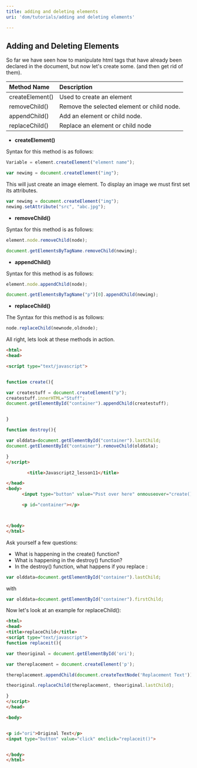 ```yaml
---
title: adding and deleting elements
uri: 'dom/tutorials/adding and deleting elements'

---
```

## Adding and Deleting Elements

So far we have seen how to manipulate html tags that have already been declared in the document, but now let's create some. (and then get rid of them).

|Method Name|Description|
|:----------|:----------|
|createElement()|Used to create an element|
|removeChild()|Remove the selected element or child node.|
|appendChild()|Add an element or child node.|
|replaceChild()|Replace an element or child node|

-   **createElement()**

Syntax for this method is as follows:

``` js
Variable = element.createElement("element name");
```

``` js
var newimg = document.createElement("img");
```

 This will just create an image element. To display an image we must first set its attributes.

``` js
var newimg = document.createElement("img");
newimg.setAttribute("src", "abc.jpg");
```

-   **removeChild()**

Syntax for this method is as follows:

``` js
element.node.removeChild(node);
```

``` js
document.getElementsByTagName.removeChild(newimg);
```

-   **appendChild()**

Syntax for this method is as follows:

``` js
element.node.appendChild(node);
```

``` js
document.getElementsByTagName("p")[0].appendChild(newimg);
```

-   **replaceChild()**

The Syntax for this method is as follows:

``` js
node.replaceChild(newnode,oldnode);
```

 All right, lets look at these methods in action.

``` html
<html>
<head>

<script type="text/javascript">


function create(){

var createstuff = document.createElement("p");
createstuff.innerHTML="Stuff";
document.getElementById("container").appendChild(createstuff);


}

function destroy(){

var olddata=document.getElementById("container").lastChild;
document.getElementById("container").removeChild(olddata);

}
</script>

        <title>Javascript2_lesson11</title>

</head>
<body>
      <input type="button" value="Psst over here" onmouseover="create();" onmouseout="destroy();">

      <p id="container"></p>



</body>
</html>
```

 Ask yourself a few questions:

-   What is happening in the create() function?
-   What is happening in the destroy() function?
-   In the destroy() function, what happens if you replace :

``` js
var olddata=document.getElementById("container").lastChild;
```

with

``` js
var olddata=document.getElementById("container").firstChild;
```

 Now let's look at an example for replaceChild():

``` html
<html>
<head>
<title>replaceChild</title>
<script type="text/javascript">
function replaceit(){

var theoriginal = document.getElementById('ori');

var thereplacement = document.createElement('p');

thereplacement.appendChild(document.createTextNode('Replacement Text'));

theoriginal.replaceChild(thereplacement, theoriginal.lastChild);

}
</script>
</head>

<body>


<p id="ori">Original Text</p>
<input type="button" value="click" onclick="replaceit()">


</body>
</html>
```
